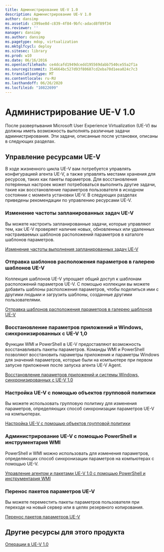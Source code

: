 ```yaml
---
title: Администрирование UE-V 1.0
description: Администрирование UE-V 1.0
author: dansimp
ms.assetid: c399ae8d-c839-4f84-9bfc-adacd8f89f34
ms.reviewer: ''
manager: dansimp
ms.author: dansimp
ms.pagetype: mdop, virtualization
ms.mktglfcycl: deploy
ms.sitesec: library
ms.prod: w10
ms.date: 06/16/2016
ms.openlocfilehash: ce4dcafd1949dcedd195569dabb7540ce55a2f1a
ms.sourcegitcommit: 354664bc527d93f80687cd2eba70d1eea024c7c3
ms.translationtype: MT
ms.contentlocale: ru-RU
ms.lasthandoff: 06/26/2020
ms.locfileid: "10822699"
---
```

# Администрирование UE-V 1.0


После развертывания Microsoft User Experience Virtualization (UE-V) вы должны иметь возможность выполнять различные задачи администрирования. Эти задачи, описанные после установки, описаны в следующих разделах.

## Управление ресурсами UE-V


В ходе жизненного цикла UE-V вам потребуется управлять конфигурацией агента UE-V, а также управлять местами хранения для ресурсов, таких как пакеты параметров. Для восстановления потерянных настроек может потребоваться выполнить другие задачи, такие как восстановление параметров пользователя в исходном состоянии с момента установки UE-V. В следующих разделах приведены рекомендации по управлению ресурсами UE-V.

### Изменение частоты запланированных задач UE-V

Вы можете настроить запланированные задачи, которые управляют тем, как UE-V проверяет наличие новых, обновленных или удаленных настраиваемых шаблонов расположений параметров в каталоге шаблонов параметров.

[Изменение частоты выполнения запланированных задач UE-V](changing-the-frequency-of-ue-v-scheduled-tasks.md)

### <a href="" id="sharing-settings-location-templates-with-the-ue-v-template-gallery-"></a>Отправка шаблонов расположения параметров в галерею шаблонов UE-V

Коллекция шаблонов UE-V упрощает общий доступ к шаблонам расположений параметров UE-V. С помощью коллекции вы можете добавить шаблоны расположения параметров, чтобы поделиться ими с другими людьми и загрузить шаблоны, созданные другими пользователями.

[Отправка шаблонов расположения параметров в галерею шаблонов UE-V](sharing-settings-location-templates-with-the-ue-v-template-gallery.md)

### Восстановление параметров приложений и Windows, синхронизированных с UE-V 1,0

Функции WMI и PowerShell в UE-V предоставляют возможность восстанавливать пакеты параметров. Команды WMI и PowerShell позволяют восстановить параметры приложения и параметры Windows для значений параметров, которые были на компьютере при первом запуске приложения после запуска агента UE-V Agent.

[Восстановление параметров приложений и системы Windows, синхронизированных с UE-V 1.0](restoring-application-and-windows-settings-synchronized-with-ue-v-10.md)

### Настройка UE-V с помощью объектов групповой политики

Вы можете использовать групповую политику для изменения параметров, определяющих способ синхронизации параметров UE-V на компьютерах.

[Настройка UE-V с помощью объектов групповой политики](configuring-ue-v-with-group-policy-objects.md)

### Администрирование UE-V с помощью PowerShell и инструментария WMI

PowerShell и WMI можно использовать для изменения параметров, определяющих способ синхронизации параметров на компьютерах с помощью UE-V.

[Управление агентом и пакетами UE-V 1.0 с помощью PowerShell и инструментария WMI](managing-the-ue-v-10-agent-and-packages-with-powershell-and-wmi.md)

### Перенос пакетов параметров UE-V

Вы можете переместить пакеты параметров пользователя при переходе на новый сервер или в целях резервного копирования.

[Перенос пакетов параметров UE-V](migrating-ue-v-settings-packages.md)

## Другие ресурсы для этого продукта


[Операции в UE-V 1.0](operations-for-ue-v-10.md)

 

 





